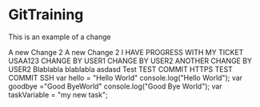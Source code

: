 # GitTraining

This is an example of a change

A new Change 2
A new Change 2
I HAVE PROGRESS WITH MY TICKET USAA123
CHANGE BY USER1
CHANGE BY USER2
ANOTHER CHANGE BY USER2
Blablabla
blablabla
asdasd
Test
TEST COMMIT HTTPS
TEST COMMIT SSH
var hello = "Hello World"
console.log("Hello World");
var goodbye ="Good ByeWorld"
console.log("Good Bye World");
var taskVariable = "my new task";